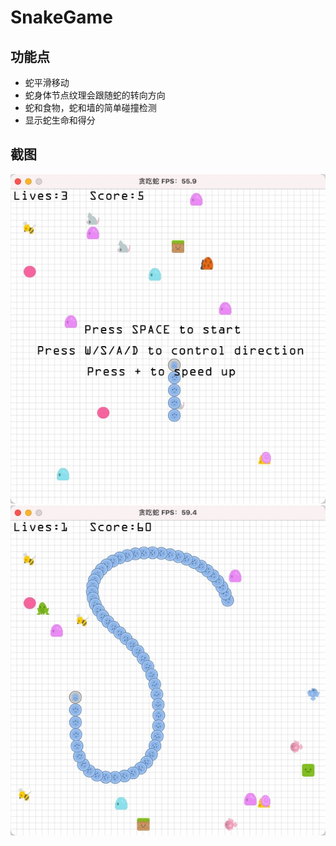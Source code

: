 # SnakeGame

## 功能点
- 蛇平滑移动
- 蛇身体节点纹理会跟随蛇的转向方向
- 蛇和食物，蛇和墙的简单碰撞检测
- 显示蛇生命和得分

## 截图
![](https://github.com/karosLi/SnakeGame/blob/main/ScreenShots/screen_shot_1.jpg)
![](https://github.com/karosLi/SnakeGame/blob/main/ScreenShots/screen_shot_2.jpg)
